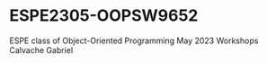 # ESPE2305-OOPSW9652
ESPE class of Object-Oriented Programming May 2023
Workshops Calvache Gabriel 
